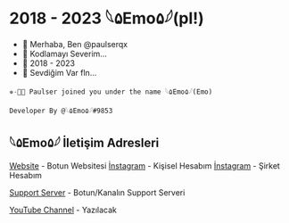 # 2018 - 2023 𓆩۵Emo۵𓆪(pl!)
- 👋 Merhaba, Ben @paulserqx 
- 🎂 Kodlamayı Severim...
- 🌱 2018 - 2023
- 💞️ Sevdiğim Var fln...

`✵۰۪۫ Paulser joined you under the name 𓆩۵Emo۵𓆪(Emo)` 
```
Developer By @𓆩۵Emo۵𓆪#9853 
```
## 𓆩۵Emo۵𓆪 İletişim Adresleri
[Website](https://wilfleax.ml) - Botun Websitesi
[İnstagram]([https://instagram.com/emreozturk.pl?igshid=ZDdkNTZiNTM=]) - Kişisel Hesabım
[İnstagram]([https://wilfleax.ml](https://instagram.com/emreozturk.pl?igshid=ZDdkNTZiNTM=)) - Şirket Hesabım

[Support Server](https://discord.gg/hNugT3XHWf) - Botun/Kanalın Support Serveri

[YouTube Channel](https://youtube.com/playlist?list=PLD1KsxI_8f3W_QT-j24MTth5b4VO2OuV9) - Yazılacak

<!---
Burası 𓆩۵Emo۵𓆪#9853 Paulser Şirketinin Sahibine ✨ Özel ✨ Bilgiler Ve Projeler Bulunur `README.md` (dosyanın ismi) GitHub Profili İçin Oluşturuldu.
You can click the Preview link to take a look at your changes.
--->
